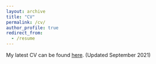 ```yaml
---
layout: archive
title: "CV"
permalink: /cv/
author_profile: true
redirect_from:
  - /resume
---
```


My latest CV can be found [here](http://greglanzalotto.github.io/files/GregoryLanzalottoCV.pdf). (Updated September 2021)
